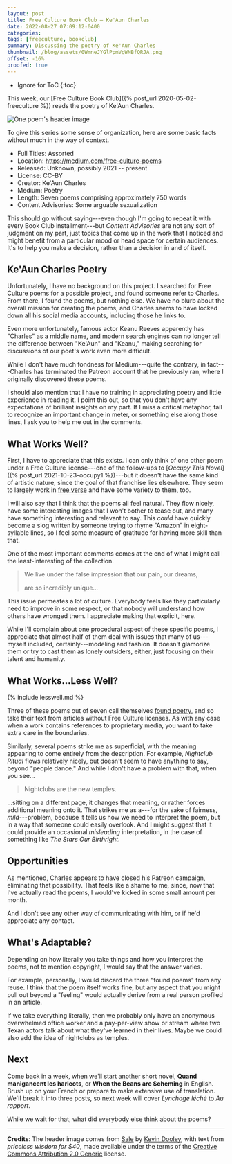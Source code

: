 ```yaml
---
layout: post
title: Free Culture Book Club — Ke'Aun Charles
date: 2022-08-27 07:09:12-0400
categories:
tags: [freeculture, bookclub]
summary: Discussing the poetry of Ke'Aun Charles
thumbnail: /blog/assets/0WmneJYGlPpmVgWNBfQRJA.png
offset: -16%
proofed: true
---
```


* Ignore for ToC
{:toc}

This week, our [Free Culture Book Club]({% post_url 2020-05-02-freeculture %}) reads the poetry of Ke'Aun Charles.

![One poem's header image](/blog/assets/0WmneJYGlPpmVgWNBfQRJA.png "I've listened to men talk about their lives in less comfortable spots than that, in all fairness...")

To give this series some sense of organization, here are some basic facts without much in the way of context.

 * Full Titles:  Assorted
 * Location:  <https://medium.com/free-culture-poems>
 * Released:  Unknown, possibly 2021 -- present
 * License:  CC-BY
 * Creator:  Ke'Aun Charles
 * Medium:  Poetry
 * Length:  Seven poems comprising approximately 750 words
 * Content Advisories:  Some arguable sexualization

This should go without saying---even though I'm going to repeat it with every Book Club installment---but *Content Advisories* are not any sort of judgment on my part, just topics that come up in the work that I noticed and might benefit from a particular mood or head space for certain audiences.  It's to help you make a decision, rather than a decision in and of itself.

## Ke'Aun Charles Poetry

Unfortunately, I have no background on this project.  I searched for Free Culture poems for a possible project, and found someone refer to Charles.  From there, I found the poems, but nothing else.  We have no blurb about the overall mission for creating the poems, and Charles seems to have locked down all his social media accounts, including those he links to.

Even more unfortunately, famous actor Keanu Reeves apparently has "Charles" as a middle name, and modern search engines can no longer tell the difference between "Ke'Aun" and "Keanu," making searching for discussions of our poet's work even more difficult.

While I don't have much fondness for Medium---quite the contrary, in fact---Charles has terminated the Patreon account that he previously ran, where I originally discovered these poems.  

I should also mention that I have *no* training in appreciating poetry and little experience in reading it.  I point this out, so that you don't have any expectations of brilliant insights on my part.  If I miss a critical metaphor, fail to recognize an important change in meter, or something else along those lines, I ask you to help me out in the comments.

## What Works Well?

First, I have to appreciate that this exists.  I can only think of one other poem under a Free Culture license---one of the follow-ups to [*Occupy This Novel*]({% post_url 2021-10-23-occupy1 %})---but it doesn't have the same kind of artistic nature, since the goal of that franchise lies elsewhere.  They seem to largely work in [free verse](https://en.wikipedia.org/wiki/Free_verse) and have some variety to them, too.

I will also say that I think that the poems all feel natural.  They flow nicely, have some interesting images that I won't bother to tease out, and many have something interesting and relevant to say.  This *could* have quickly become a slog written by someone trying to rhyme "Amazon" in eight-syllable lines, so I feel some measure of gratitude for having more skill than that.

One of the most important comments comes at the end of what I might call the least-interesting of the collection.

 > We live under the false impression that our pain, our dreams,
 >
 > are so incredibly unique...

This issue permeates a lot of culture.  Everybody feels like they particularly need to improve in some respect, or that nobody will understand how others have wronged them.  I appreciate making that explicit, here.

While I'll complain about one procedural aspect of these specific poems, I appreciate that almost half of them deal with issues that many of us---myself included, certainly---modeling and fashion.  It doesn't glamorize them or try to cast them as lonely outsiders, either, just focusing on their talent and humanity.

## What Works...Less Well?

{% include lesswell.md %}

Three of these poems out of seven call themselves [found poetry](https://en.wikipedia.org/wiki/Found_poetry), and so take their text from articles without Free Culture licenses.  As with any case when a work contains references to proprietary media, you want to take extra care in the boundaries.

Similarly, several poems strike me as superficial, with the meaning appearing to come entirely from the description.  For example, *Nightclub Ritual* flows relatively nicely, but doesn't seem to have anything to say, beyond "people dance."  And while I don't have a problem with that, when you see...

 > Nightclubs are the new temples.

...sitting on a different page, it changes that meaning, or rather forces additional meaning onto it.  That strikes me as a---for the sake of fairness, *mild*---problem, because it tells us how we need to interpret the poem, but in a way that someone could easily overlook.  And I might suggest that it could provide an occasional *misleading* interpretation, in the case of something like *The Stars Our Birthright*.

## Opportunities

As mentioned, Charles appears to have closed his Patreon campaign, eliminating that possibility.  That feels like a shame to me, since, now that I've actually read the poems, I would've kicked in some small amount per month.

And I don't see any other way of communicating with him, or if he'd appreciate any contact.

## What's Adaptable?

Depending on how literally you take things and how you interpret the poems, not to mention copyright, I would say that the answer varies.

For example, personally, I would discard the three "found poems" from any reuse.  I think that the poem itself works fine, but any aspect that you might pull out beyond a "feeling" would actually derive from a real person profiled in an article.

If we take everything literally, then we probably only have an anonymous overwhelmed office worker and a pay-per-view show or stream where two Texan actors talk about what they've learned in their lives.  Maybe we could also add the idea of nightclubs as temples.

## Next

Come back in a week, when we'll start another short novel, **Quand manigancent les haricots**, or  **When the Beans are Scheming** in English.  Brush up on your French or prepare to make extensive use of translation.  We'll break it into three posts, so next week will cover *Lynchage léché* to *Au rapport*.

While we wait for that, what did everybody else think about the poems?

* * *

**Credits**:  The header image comes from [Sale](https://www.flickr.com/photos/pagedooley/6575053747) by [Kevin Dooley](https://www.flickr.com/photos/pagedooley/), with text from *priceless wisdom for $40*, made available under the terms of the [Creative Commons Attribution 2.0 Generic](https://creativecommons.org/licenses/by/2.0/) license.
